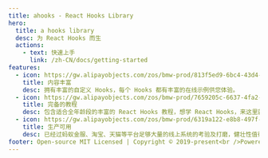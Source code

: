 ```yaml
---
title: ahooks - React Hooks Library
hero:
  title: a hooks library
  desc: 为 React Hooks 而生
  actions:
    - text: 快速上手
      link: /zh-CN/docs/getting-started
features:
  - icon: https://gw.alipayobjects.com/zos/bmw-prod/813f5ed9-6bc4-43d4-9f74-ec81ecf35733/k7htg6n4_w144_h144.png
    title: 内容丰富
    desc: 拥有丰富的自定义 Hooks，每个 Hooks 都有丰富的在线示例供您体验。
  - icon: https://gw.alipayobjects.com/zos/bmw-prod/7659205c-6637-4fa2-8529-d32e5818304b/k7htflfb_w144_h144.png
    title: 完备的教程
    desc: 包含适合全年龄段的丰富的 React Hooks 教程，想学 React Hooks，来这里就够了。
  - icon: https://gw.alipayobjects.com/zos/bmw-prod/6319a122-e8b8-497f-9b45-37cfbe77edaa/k7htfx7t_w144_h144.png
    title: 生产可用
    desc: 已经过蚂蚁金服、淘宝、天猫等平台足够大量的线上系统的考验及打磨，健壮性值得信赖。
footer: Open-source MIT Licensed | Copyright © 2019-present<br />Powered by [dumi](https://d.umijs.org)
---
```


<!--
## 轻松上手

```bash
// 安装依赖
npm i ahooks --save

// 使用 Hooks
import { useRequest } from 'ahooks';
```

## 开发团队

<table>
  <tbody>
    <tr>
      <td align="center">
        <a target="_blank" href="https://github.com/alibaba/ice">
          <img
            width="32"
            src="https://img.alicdn.com/tfs/TB1Jd.tb79l0K4jSZFKXXXFjpXa-482-264.png"
          />
          <br>
          <strong>icejs</strong>
        </a>
      </td>
      <td align="center">
        <a target="_blank" href="https://github.com/umijs/umi">
          <img
            width="32"
            style="vertical-align: -0.32em; margin-right: 8px;"
            src="https://img.alicdn.com/tfs/TB1fhqaLAT2gK0jSZFkXXcIQFXa-132-130.png"
          />
          <br>
          <strong>UmiJS</strong>
        </a>
      </td>
       <td align="center">
        <a target="_blank" href="https://www.alisports.com/">
          <img
            width="32"
            style="vertical-align: -0.32em; margin-right: 8px;"
            src="https://gw.alicdn.com/tfs/TB13XKjLuL2gK0jSZFmXXc7iXXa-205-59.png"
          />
          <br>
          <strong>阿里体育</strong>
        </a>
      </td>
    </tr>
  </tbody>
</table>

## 👥 反馈与共建

<img src="https://raw.githubusercontent.com/alibaba/hooks/master/dingtalk.jpg" width="300" />
-->

